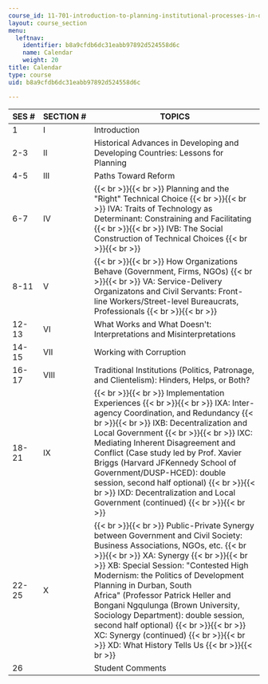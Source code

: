 ```yaml
---
course_id: 11-701-introduction-to-planning-institutional-processes-in-developing-countries-fall-2003
layout: course_section
menu:
  leftnav:
    identifier: b8a9cfdb6dc31eabb97892d524558d6c
    name: Calendar
    weight: 20
title: Calendar
type: course
uid: b8a9cfdb6dc31eabb97892d524558d6c

---
```


| SES # | SECTION # | TOPICS |
| --- | --- | --- |
| 1 | I | Introduction |
| 2-3 | II | Historical Advances in Developing and Developing Countries: Lessons for Planning |
| 4-5 | III | Paths Toward Reform |
| 6-7 | IV |  {{< br >}}{{< br >}} Planning and the "Right" Technical Choice {{< br >}}{{< br >}} IVA: Traits of Technology as Determinant: Constraining and Facilitating {{< br >}}{{< br >}} IVB: The Social Construction of Technical Choices {{< br >}}{{< br >}}  |
| 8-11 | V |  {{< br >}}{{< br >}} How Organizations Behave (Government, Firms, NGOs) {{< br >}}{{< br >}} VA: Service-Delivery Organizatons and Civil Servants: Front-line Workers/Street-level Bureaucrats, Professionals {{< br >}}{{< br >}}  |
| 12-13 | VI | What Works and What Doesn't: Interpretations and Misinterpretations |
| 14-15 | VII | Working with Corruption |
| 16-17 | VIII | Traditional Institutions (Politics, Patronage, and Clientelism): Hinders, Helps, or Both? |
| 18-21 | IX |  {{< br >}}{{< br >}} Implementation Experiences {{< br >}}{{< br >}} IXA: Inter-agency Coordination, and Redundancy {{< br >}}{{< br >}} IXB: Decentralization and Local Government {{< br >}}{{< br >}} IXC: Mediating Inherent Disagreement and Conflict (Case study led by Prof. Xavier Briggs (Harvard JFKennedy School of Government/DUSP-HCED): double session, second half optional) {{< br >}}{{< br >}} IXD: Decentralization and Local Government (continued) {{< br >}}{{< br >}}  |
| 22-25 | X |  {{< br >}}{{< br >}} Public-Private Synergy between Government and Civil Society: Business Associations, NGOs, etc. {{< br >}}{{< br >}} XA: Synergy {{< br >}}{{< br >}} XB: Special Session: "Contested High Modernism: the Politics of Development Planning in Durban, South Africa" (Professor Patrick Heller and Bongani Ngqulunga (Brown University, Sociology Department): double session, second half optional) {{< br >}}{{< br >}} XC: Synergy (continued) {{< br >}}{{< br >}} XD: What History Tells Us {{< br >}}{{< br >}}  |
| 26 | &nbsp; | Student Comments